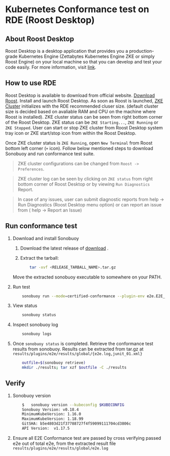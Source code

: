 # Kubernetes Conformance test on RDE (Roost Desktop)

## About Roost Desktop

Roost Desktop is a desktop application that provides you a production-grade Kubernetes Engine (Zettabytes Kubernetes Engine ZKE or simply Roost Engine) on your local machine so that you can develop and test your code easily. For more information, visit [link](https://roost.io/page;type=page;page=feed;id=5f4a36bf3dba233caab85976).

## How to use RDE

Roost Desktop is available to download from official website. [Download Roost](https://roost.io/download). Install and launch Roost Desktop. As soon as Roost is launched, [ZKE Cluster](https://docs.roost.io/products/roost-engine) initializes with the RDE recommended cluser size. (default cluster size is decided based on avaliable RAM and CPU on the machine where Roost is installed). ZKE cluster status can be seen from right bottom corner of the Roost Desktop. ZKE status can be `ZKE Starting...`, `ZKE Running` or `ZKE Stopped`. User can start or stop ZKE cluster from Roost Desktop system tray icon or ZKE start/stop icon from within the Roost Desktop.

Once ZKE cluster status is `ZKE Running`, open `New Terminal` from Roost bottom left corner (`+` icon). Follow below mentioned steps to download Sonobuoy and run conformance test suite.

> ZKE cluster configurations can be changed from `Roost -> Preferences`.

> ZKE cluster log can be seen by clicking on `ZKE status` from right bottom corner of Roost Desktop or by viewing `Run Diagnostics` Report.

> In case of any issues, user can submit diagnostic reports from help -> Run Diagnostics (Roost Desktop menu option) or can report an issue from ( help -> Report an Issue)

## Run conformance test

1. Download and install Sonobuoy

    1. Download the latest release of [download](https://github.com/vmware-tanzu/sonobuoy/releases) .

    2. Extract the tarball:

        ```bash
            tar -xvf <RELEASE_TARBALL_NAME>.tar.gz
        ```

    Move the extracted sonobuoy executable to somewhere on your PATH.

2. Run test

    ```bash
        sonobuoy run --mode=certified-conformance --plugin-env e2e.E2E_EXTRA_ARGS="--dns-domain=zke" --kubeconfig $KUBECONFIG
    ```

3. View status

    ```bash
        sonobuoy status
    ```

4. Inspect sonobuoy log

    ```bash
        sonobuoy logs
    ```

5. Once `sonobuoy status` is completed. Retrieve the conformance test results from sonobuoy. Results can be extracted from tar.gz at `results/plugins/e2e/results/global/{e2e.log,junit_01.xml}`

    ```bash
        outfile=$(sonobuoy retrieve)
        mkdir ./results; tar xzf $outfile -C ./results
    ```

## Verify

1. Sonobuoy version

    ```bash
        $   sonobuoy version --kubeconfig $KUBECONFIG
        Sonobuoy Version: v0.18.4
        MinimumKubeVersion: 1.16.0
        MaximumKubeVersion: 1.18.99
        GitSHA: b5e4803d21f37788727f4f59099111704cd3806c
        API Version:  v1.17.5
    ```

2. Ensure all E2E Conformance test are passed by cross verifying passed e2e out of total e2e, from the extracted result file `results/plugins/e2e/results/global/e2e.log`
